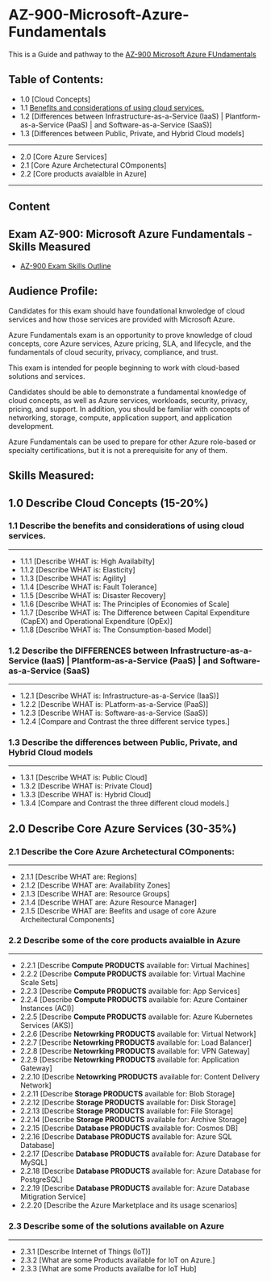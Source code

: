 # AZ-900-Microsoft-Azure-Fundamentals
This is a Guide and pathway to the [AZ-900 Microsoft Azure FUndamentals](https://docs.microsoft.com/en-us/learn/certifications/exams/az-900) 

## Table of Contents:
- 1.0 [Cloud Concepts]
- 1.1 [Benefits and considerations of using cloud services.](https://github.com/CodeForce2020/AZ-900-Microsoft-Azure-Fundamentals/blob/main/README.md#11-describe-the-benefits-and-considerations-of-using-cloud-services)
- 1.2 [Differences between Infrastructure-as-a-Service (IaaS) | Plantform-as-a-Service (PaaS) | and Software-as-a-Service (SaaS)]
- 1.3 [Differences between Public, Private, and Hybrid Cloud models]
---
- 2.0 [Core Azure Services]
- 2.1 [Core Azure Archetectural COmponents]
- 2.2 [Core products avaialble in Azure]
---



## Content

## Exam AZ-900: Microsoft Azure Fundamentals - Skills Measured

- [AZ-900 Exam Skills Outline](https://query.prod.cms.rt.microsoft.com/cms/api/am/binary/RE3VwUY)

## Audience Profile: 
Candidates for this exam should have foundational knwoledge of cloud services and how those services are provided with Microsoft Azure. 

Azure Fundamentals exam is an opportunity to prove knowledge of cloud concepts, core Azure
services, Azure pricing, SLA, and lifecycle, and the fundamentals of cloud security, privacy,
compliance, and trust.

This exam is intended for people beginning to work with cloud-based solutions and services.

Candidates should be able to demonstrate a fundamental knowledge of cloud concepts, as well
as Azure services, workloads, security, privacy, pricing, and support. In addition, you should be
familiar with concepts of networking, storage, compute, application support, and application
development.

Azure Fundamentals can be used to prepare for other Azure role-based or specialty
certifications, but it is not a prerequisite for any of them.

## Skills Measured:


## 1.0 Describe Cloud Concepts (15-20%)
### 1.1 Describe the benefits and considerations of using cloud services.
---
- 1.1.1 [Describe WHAT is: High Availabilty]
- 1.1.2 [Describe WHAT is: Elasticity]
- 1.1.3 [Describe WHAT is: Agility]
- 1.1.4 [Describe WHAT is: Fault Tolerance]
- 1.1.5 [Describe WHAT is: Disaster Recovery]
- 1.1.6 [Describe WHAT is: The Principles of Economies of Scale]
- 1.1.7 [Describe WHAT is: The Difference between Capital Expenditure (CapEX) and Operational Expenditure (OpEx)]
- 1.1.8 [Describe WHAT is: The Consumption-based Model]

### 1.2 Describe the DIFFERENCES between Infrastructure-as-a-Service (IaaS) | Plantform-as-a-Service (PaaS) | and Software-as-a-Service (SaaS)
---

- 1.2.1 [Describe WHAT is: Infrastructure-as-a-Service (IaaS)]
- 1.2.2 [Describe WHAT is: PLatform-as-a-Service (PaaS)]
- 1.2.3 [Describe WHAT is: Software-as-a-Service (SaaS)]
- 1.2.4 [Compare and Contrast the three different service types.]

### 1.3 Describe the differences between Public, Private, and Hybrid Cloud models
---

- 1.3.1 [Describe WHAT is: Public Cloud]
- 1.3.2 [Describe WHAT is: Private Cloud]
- 1.3.3 [Describe WHAT is: Hybrid Cloud]
- 1.3.4 [Compare and Contrast the three different cloud models.]

## 2.0 Describe Core Azure Services (30-35%)
### 2.1 Describe the Core Azure Archetectural COmponents:
---

- 2.1.1 [Describe WHAT are: Regions]
- 2.1.2 [Describe WHAT are: Availability Zones]
- 2.1.3 [Describe WHAT are: Resource Groups]
- 2.1.4 [Describe WHAT are: Azure Resource Manager]
- 2.1.5 [Describe WHAT are: Beefits and usage of core Azure Archeitectural Components]

### 2.2 Describe some of the core products avaialble in Azure
---

- 2.2.1 [Describe **Compute PRODUCTS** available for: Virtual Machines]
- 2.2.2 [Describe **Compute PRODUCTS**  available for: Virtual Machine Scale Sets]
- 2.2.3 [Describe **Compute PRODUCTS**  available for: App Services]
- 2.2.4 [Describe **Compute PRODUCTS**  available for: Azure Container Instances (ACI)]
- 2.2.5 [Describe **Compute PRODUCTS**  available for: Azure Kubernetes Services (AKS)]
- 2.2.6 [Describe **Netowrking PRODUCTS** available for: Virtual Network]
- 2.2.7 [Describe **Netowrking PRODUCTS** available for: Load Balancer]
- 2.2.8 [Describe **Netowrking PRODUCTS** available for: VPN Gateway]
- 2.2.9 [Describe **Netowrking PRODUCTS** available for: Application Gateway]
- 2.2.10 [Describe **Netowrking PRODUCTS** available for: Content Delivery Network]
- 2.2.11 [Describe **Storage PRODUCTS** available for: Blob Storage]
- 2.2.12 [Describe **Storage PRODUCTS** available for: Disk Storage]
- 2.2.13 [Describe **Storage PRODUCTS** available for: File Storage]
- 2.2.14 [Describe **Storage PRODUCTS** available for: Archive Storage]
- 2.2.15 [Describe **Database PRODUCTS** available for: Cosmos DB]
- 2.2.16 [Describe **Database PRODUCTS** available for: Azure SQL Database]
- 2.2.17 [Describe **Database PRODUCTS** available for: Azure Database for MySQL]
- 2.2.18 [Describe **Database PRODUCTS** available for: Azure Database for PostgreSQL]
- 2.2.19 [Describe **Database PRODUCTS** available for: Azure Database Mitigration Service]
- 2.2.20 [Describe the Azure Marketplace and its usage scenarios]

### 2.3 Describe some of the solutions available on Azure
---

- 2.3.1 [Describe Internet of Things (IoT)]
- 2.3.2 [What are some Products available for IoT on Azure.]
- 2.3.3 [What are some Products availalbe for IoT Hub]



